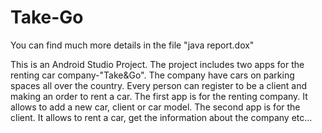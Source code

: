 # Take-Go
You can find much more details in the file "java report.dox"


This is an Android Studio Project.
The project includes two apps for the renting car company-"Take&Go".
The company have cars on parking spaces all over the country.
Every person can register to be a client and making an order to rent a car.
The first app is for the renting company. It allows to add a new car, client or car model.
The second app is for the client. It allows to rent a car, get the information about the company etc...

